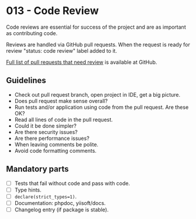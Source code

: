 # 013 - Code Review

Code reviews are essential for success of the project and are as important as contributing code.

Reviews are handled via GitHub pull requests. When the request is ready for review "status: code review" label
added to it.

[Full list of pull requests that need review](https://github.com/search?q=org%3Ayiisoft+label%3A"status%3Acode+review"&state=open&type=Issues)
is available at GitHub.

## Guidelines

- Check out pull request branch, open project in IDE, get a big picture.
- Does pull request make sense overall?
- Run tests and/or application using code from the pull request. Are these OK? 
- Read all lines of code in the pull request.
- Could it be done simpler?
- Are there security issues?
- Are there performance issues?
- When leaving comments be polite.
- Avoid code formatting comments.

## Mandatory parts

- [ ] Tests that fail without code and pass with code.
- [ ] Type hints.
- [ ] `declare(strict_types=1)`.
- [ ] Documentation: phpdoc, yiisoft/docs.
- [ ] Changelog entry (if package is stable).
